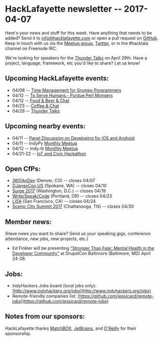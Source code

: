 # HackLafayette newsletter -- 2017-04-07

Here's your news and stuff for this week. Have anything that needs to be added? Send it to info@hacklafayette.com or open a pull request on [GitHub](https://github.com/hacklafayette/newsletter). Keep in touch with us via the [Meetup group](https://www.meetup.com/hacklafayette/), [Twitter](https://twitter.com/hacklafayette), or in the #hacklala channel on Freenode IRC.

We're looking for speakers for the [Thunder Talks](https://www.meetup.com/hacklafayette/events/237527854/) on April 29th. Have a project, language, framework, etc you'd like to share? Let us know!

## Upcoming HackLafayette events:

* 04/08 -- [Time Management for Grumpy Programmers](https://www.meetup.com/__ms79898842/hacklafayette/events/238629010/)
* 04/12 -- [To Serve Humans - Purdue Perl Mongers](https://www.meetup.com/hacklafayette/events/238383607/)
* 04/12 -- [Food & Beer & Chat](https://www.meetup.com/hacklafayette/events/qjsqplywgbqb/)
* 04/23 -- [Coffee & Chat](https://www.meetup.com/hacklafayette/events/pcmxklywgbfc/)
* 04/29 -- [Thunder Talks](https://www.meetup.com/hacklafayette/events/237527854/)

## Upcoming nearby events:

* 04/11 -- [Panel Discussion on Developing for iOS and Android](https://www.meetup.com/indy-gdg/events/236638315/)
* 04/11 -- IndyPy [Monthly Meetup](https://www.meetup.com/indypy/events/231706230/)
* 04/12 -- indy.rb [Monthly Meetup](https://www.meetup.com/indyrb/events/238561569/)
* 04/21-22 -- [IoT and Civic Hackathon](https://www.eventbrite.com/e/att-iot-civic-hackathon-indianapolis-tickets-31618485742)

## Open CfPs:
* [360|AnDev](http://360andev.com/call-for-papers/) (Denver, CO) -- closes 04/07
* [DJangoCon US](https://www.djangoproject.com/weblog/2017/feb/13/djangocon-us-2017-update-call-proposals-mentorship/) (Spokane, WA) -- closes 04/10
* [Surge 2017](https://www.papercall.io/surge-2017-cfp) (Washington, D.C.) -- closes 04/19
* [Write/Speak/Code](https://www.papercall.io/writespeakcode) (Portland, OR) -- closes 04/23
* [LISA](https://www.usenix.org/conference/lisa17/call-for-participation) (San Francisco, CA) -- closes 04/24
* [Scenic City Summit 2017](https://www.papercall.io/sceniccitysummit2017) (Chattanooga, TN) -- closes 04/30

## Member news:
(Have news you want to share? Send us your speaking gigs, conference attendance, new jobs, new projects, etc.)
* Ed Finkler will be presenting ["Stronger Than Fear: Mental Health in the Developer Community"](http://blog.osmihelp.org/post/157824606617/just-announced-osmi-founder-ed-finkler-will-be) at DrupalCon Baltimore (Baltimore, MD) April 24-28.

## Jobs:
* IndyHackers Jobs board (local jobs only): [http://www.indyhackers.org/jobs](http://www.indyhackers.org/jobs)
* Remote-friendly companies list: [https://github.com/jessicard/remote-jobs](https://github.com/jessicard/remote-jobs)

## Notes from our sponsors:

HackLafayette thanks [MatchBOX](http://matchboxstudio.org/), [JetBrains](https://www.jetbrains.com/), and [O'Reilly](http://www.oreilly.com/) for their sponsorship.
